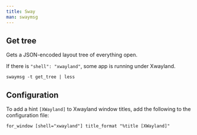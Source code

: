 ```yaml
---
title: Sway
man: swaymsg
---
```


## Get tree

Gets a JSON-encoded layout tree of everything open.

If there is `"shell": "xwayland"`,
some app is running under Xwayland.

```shell
swaymsg -t get_tree | less
```

## Configuration

To add a hint `[XWayland]` to Xwayland window titles,
add the following to the configuration file:

```shell
for_window [shell="xwayland"] title_format "%title [XWayland]"
```
